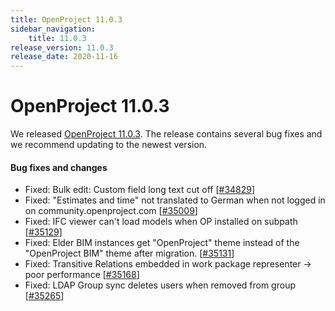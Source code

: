 ```yaml
---
title: OpenProject 11.0.3
sidebar_navigation:
    title: 11.0.3
release_version: 11.0.3
release_date: 2020-11-16
---
```


# OpenProject 11.0.3

We released [OpenProject 11.0.3](https://community.openproject.com/versions/1456).
The release contains several bug fixes and we recommend updating to the newest version.

<!--more-->
#### Bug fixes and changes

- Fixed: Bulk edit: Custom field long text cut off \[[#34829](https://community.openproject.com/wp/34829)\]
- Fixed: "Estimates and time" not translated to German when not logged in on community.openproject.com \[[#35009](https://community.openproject.com/wp/35009)\]
- Fixed: IFC viewer can't load models when OP installed on subpath \[[#35129](https://community.openproject.com/wp/35129)\]
- Fixed: Elder BIM instances get "OpenProject" theme instead of the "OpenProject BIM" theme after migration. \[[#35131](https://community.openproject.com/wp/35131)\]
- Fixed: Transitive Relations embedded in work package representer -> poor performance \[[#35168](https://community.openproject.com/wp/35168)\]
- Fixed: LDAP Group sync deletes users when removed from group \[[#35265](https://community.openproject.com/wp/35265)\]
